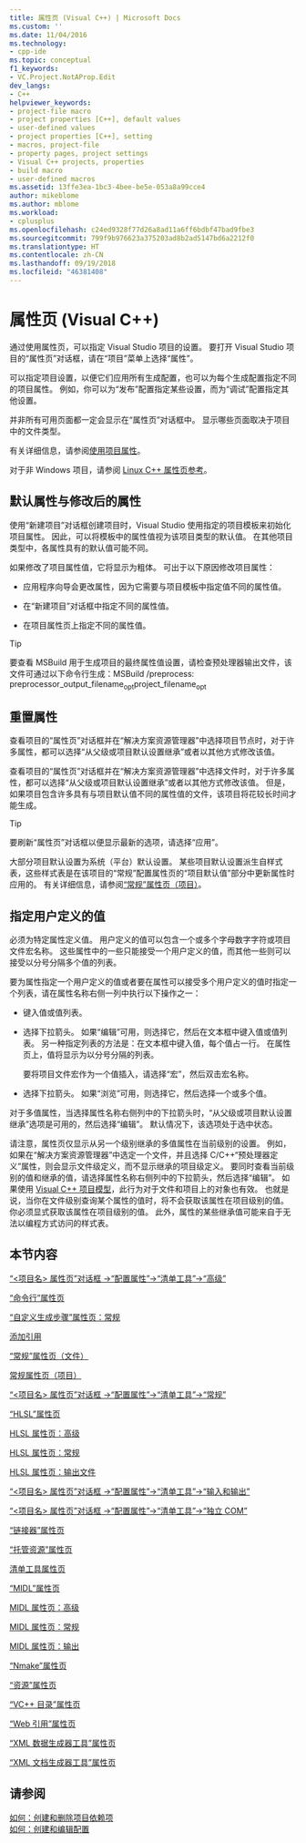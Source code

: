 ```yaml
---
title: 属性页 (Visual C++) | Microsoft Docs
ms.custom: ''
ms.date: 11/04/2016
ms.technology:
- cpp-ide
ms.topic: conceptual
f1_keywords:
- VC.Project.NotAProp.Edit
dev_langs:
- C++
helpviewer_keywords:
- project-file macro
- project properties [C++], default values
- user-defined values
- project properties [C++], setting
- macros, project-file
- property pages, project settings
- Visual C++ projects, properties
- build macro
- user-defined macros
ms.assetid: 13ffe3ea-1bc3-4bee-be5e-053a8a99cce4
author: mikeblome
ms.author: mblome
ms.workload:
- cplusplus
ms.openlocfilehash: c24ed9328f77d26a8ad11a6ff6bdbf47bad9fbe3
ms.sourcegitcommit: 799f9b976623a375203ad8b2ad5147bd6a2212f0
ms.translationtype: HT
ms.contentlocale: zh-CN
ms.lasthandoff: 09/19/2018
ms.locfileid: "46381408"
---
```

# <a name="property-pages-visual-c"></a>属性页 (Visual C++)

通过使用属性页，可以指定 Visual Studio 项目的设置。 要打开 Visual Studio 项目的“属性页”对话框，请在“项目”菜单上选择“属性”。

可以指定项目设置，以便它们应用所有生成配置，也可以为每个生成配置指定不同的项目属性。 例如，你可以为“发布”配置指定某些设置，而为“调试”配置指定其他设置。

并非所有可用页面都一定会显示在“属性页”对话框中。 显示哪些页面取决于项目中的文件类型。

有关详细信息，请参阅[使用项目属性](../ide/working-with-project-properties.md)。

对于非 Windows 项目，请参阅 [Linux C++ 属性页参考](../linux/prop-pages-linux.md)<!-- or [C++ Cross Platform Property Page Reference](../linux/prop-pages-linux.md)-->。

## <a name="default-properties-vs-modified-properties"></a>默认属性与修改后的属性

使用“新建项目”对话框创建项目时，Visual Studio 使用指定的项目模板来初始化项目属性。 因此，可以将模板中的属性值视为该项目类型的默认值。 在其他项目类型中，各属性具有的默认值可能不同。

如果修改了项目属性值，它将显示为粗体。 可出于以下原因修改项目属性：

- 应用程序向导会更改属性，因为它需要与项目模板中指定值不同的属性值。

- 在“新建项目”对话框中指定不同的属性值。

- 在项目属性页上指定不同的属性值。

> [!TIP]
> 要查看 MSBuild 用于生成项目的最终属性值设置，请检查预处理器输出文件，该文件可通过以下命令行生成：MSBuild /preprocess: preprocessor_output_filename<sub>opt</sub>project_filename<sub>opt</sub>

## <a name="resetting-properties"></a>重置属性

查看项目的“属性页”对话框并在“解决方案资源管理器”中选择项目节点时，对于许多属性，都可以选择“从父级或项目默认设置继承”或者以其他方式修改该值。

查看项目的“属性页”对话框并在“解决方案资源管理器”中选择文件时，对于许多属性，都可以选择“从父级或项目默认设置继承”或者以其他方式修改该值。 但是，如果项目包含许多具有与项目默认值不同的属性值的文件，该项目将花较长时间才能生成。

> [!TIP]
> 要刷新“属性页”对话框以便显示最新的选项，请选择“应用”。

大部分项目默认设置为系统（平台）默认设置。 某些项目默认设置派生自样式表，这些样式表是在该项目的“常规”配置属性页的“项目默认值”部分中更新属性时应用的。 有关详细信息，请参阅[“常规”属性页（项目）](../ide/general-property-page-project.md)。

## <a name="specifying-user-defined-values"></a>指定用户定义的值

必须为特定属性定义值。 用户定义的值可以包含一个或多个字母数字字符或项目文件宏名称。 这些属性中的一些只能接受一个用户定义的值，而其他一些则可以接受以分号分隔多个值的列表。

要为属性指定一个用户定义的值或者要在属性可以接受多个用户定义的值时指定一个列表，请在属性名称右侧一列中执行以下操作之一：

- 键入值或值列表。

- 选择下拉箭头。 如果“编辑”可用，则选择它，然后在文本框中键入值或值列表。 另一种指定列表的方法是：在文本框中键入值，每个值占一行。 在属性页上，值将显示为以分号分隔的列表。

   要将项目文件宏作为一个值插入，请选择“宏”，然后双击宏名称。

- 选择下拉箭头。 如果“浏览”可用，则选择它，然后选择一个或多个值。

对于多值属性，当选择属性名称右侧列中的下拉箭头时，“从父级或项目默认设置继承”选项是可用的，然后选择“编辑”。 默认情况下，该选项处于选中状态。

请注意，属性页仅显示从另一个级别继承的多值属性在当前级别的设置。 例如，如果在“解决方案资源管理器”中选定一个文件，并且选择 C/C++“预处理器定义”属性，则会显示文件级定义，而不显示继承的项目级定义。 要同时查看当前级别的值和继承的值，请选择属性名称右侧列中的下拉箭头，然后选择“编辑”。 如果使用 [Visual C++ 项目模型](https://docs.microsoft.com/dotnet/api/microsoft.visualstudio.vcprojectengine)，此行为对于文件和项目上的对象也有效。 也就是说，当你在文件级别查询某个属性的值时，将不会获取该属性在项目级别的值。 你必须显式获取该属性在项目级别的值。 此外，属性的某些继承值可能来自于无法以编程方式访问的样式表。

## <a name="in-this-section"></a>本节内容

[“\<项目名> 属性页”对话框 ->“配置属性”->“清单工具”->“高级”](../ide/advanced-manifest-tool.md)

[“命令行”属性页](../ide/command-line-property-pages.md)

[“自定义生成步骤”属性页：常规](../ide/custom-build-step-property-page-general.md)

[添加引用](../ide/adding-references-in-visual-cpp-projects.md)

[“常规”属性页（文件）](../ide/general-property-page-file.md)

[常规属性页（项目）](../ide/general-property-page-project.md)

[“\<项目名> 属性页”对话框 ->“配置属性”->“清单工具”->“常规”](../ide/general-manifest-tool-configuration-properties.md)

[“HLSL”属性页](../ide/hlsl-property-pages.md)

[HLSL 属性页：高级](../ide/hlsl-property-pages-advanced.md)

[HLSL 属性页：常规](../ide/hlsl-property-pages-general.md)

[HLSL 属性页：输出文件](../ide/hlsl-property-pages-output-files.md)

[“\<项目名> 属性页”对话框 ->“配置属性”->“清单工具”->“输入和输出”](../ide/input-and-output-manifest-tool.md)

[“\<项目名> 属性页”对话框 ->“配置属性”->“清单工具”->“独立 COM”](../ide/isolated-com-manifest-tool.md)

[“链接器”属性页](../ide/linker-property-pages.md)

[“托管资源”属性页](../ide/managed-resources-property-page.md)

[清单工具属性页](../ide/manifest-tool-property-pages.md)

[“MIDL”属性页](../ide/midl-property-pages.md)

[MIDL 属性页：高级](../ide/midl-property-pages-advanced.md)

[MIDL 属性页：常规](../ide/midl-property-pages-general.md)

[MIDL 属性页：输出](../ide/midl-property-pages-output.md)

[“Nmake”属性页](../ide/nmake-property-page.md)

[“资源”属性页](../ide/resources-property-pages.md)

[“VC++ 目录”属性页](../ide/vcpp-directories-property-page.md)

[“Web 引用”属性页](../ide/web-references-property-page.md)

[“XML 数据生成器工具”属性页](../ide/xml-data-generator-tool-property-page.md)

[“XML 文档生成器工具”属性页](../ide/xml-document-generator-tool-property-pages.md)

## <a name="see-also"></a>请参阅

[如何：创建和删除项目依赖项](/visualstudio/ide/how-to-create-and-remove-project-dependencies)<br>
[如何：创建和编辑配置](/visualstudio/ide/how-to-create-and-edit-configurations)
